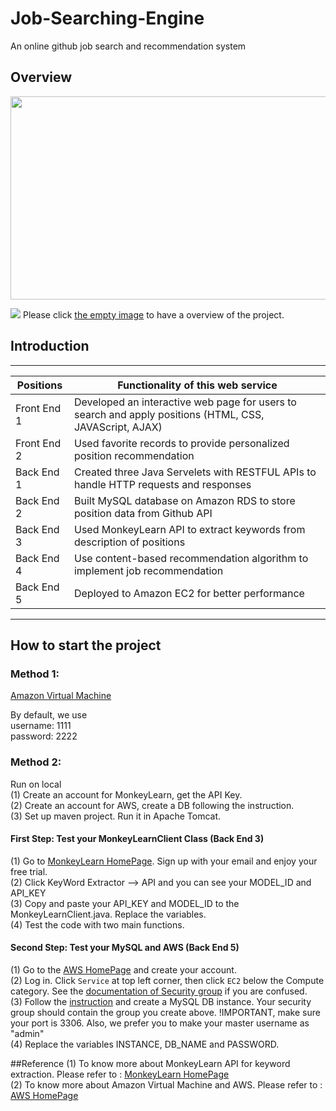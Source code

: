 # Job-Searching-Engine
An online github job search and recommendation system 

## Overview

<img src="https://github.com/LockyWen/Job-Searching-Engine/tree/master/src/main/resource/showcase.gif" width="600" height="325"/>

![](https://github.com/LockyWen/Job-Searching-Engine/tree/master/src/main/resource/showcase.gif)
Please click [the empty image](https://github.com/LockyWen/Job-Searching-Engine/tree/master/src/main/resource/showcase.gif) to have a overview of the project. 

## Introduction

***

|Positions | Functionality of this web service |
|-------------|----------------------------------------------------------------------------------------------------------|
| Front End 1 |  Developed an interactive web page for users to search and apply positions (HTML, CSS, JAVAScript, AJAX) |
|Front End 2  | Used favorite records to provide personalized position recommendation                                    |
| Back End 1 | Created three Java Servelets with RESTFUL APIs to handle HTTP requests and responses                      |
| Back End 2 | Built MySQL database on Amazon RDS to store position data from Github API |
|Back End 3 | Used MonkeyLearn API to extract keywords from description of positions |
| Back End 4| Use content-based recommendation algorithm to implement job recommendation |
| Back End 5| Deployed to Amazon EC2 for better performance | 


***

## How to start the project 

### Method 1:<br/>

[Amazon Virtual Machine](http://13.58.50.104/jupiter/) <br/>

By default, we use <br/>
username: 1111<br/>
password: 2222<br/>

### Method 2:<br/>

Run on local<br/>
(1) Create an account for MonkeyLearn, get the API Key.<br/>
(2) Create an account for AWS, create a DB following the instruction.<br/>
(3) Set up maven project. Run it in Apache Tomcat.<br/>

#### First Step: Test your MonkeyLearnClient Class (Back End 3)
(1) Go to [MonkeyLearn HomePage](https://monkeylearn.com/). Sign up with your email and enjoy your free trial. <br/>
(2) Click KeyWord Extractor --> API and you can see your MODEL_ID and API_KEY <br/>
(3) Copy and paste your API_KEY and MODEL_ID to the MonkeyLearnClient.java. Replace the variables. <br/>
(4) Test the code with two main functions. 

#### Second Step: Test your MySQL and AWS (Back End 5)
(1) Go to the [AWS HomePage](https://aws.amazon.com/) and create your account. <br/>
(2) Log in. Click `Service` at top left corner, then click `EC2` below the Compute category. See the [documentation of Security group](https://docs.aws.amazon.com/vpc/latest/userguide/VPC_SecurityGroups.html#VPCSecurityGroups) if you are confused. <br/>
(3) Follow the [instruction](https://docs.aws.amazon.com/AmazonRDS/latest/UserGuide/CHAP_GettingStarted.CreatingConnecting.MySQL.html) and create a MySQL DB instance. Your security group should contain the group you create above. !IMPORTANT, make sure your port is 3306. Also, we prefer you to make your master username as "admin"<br/>
(4) Replace the variables INSTANCE, DB_NAME and PASSWORD. 

##Reference 
(1) To know more about MonkeyLearn API for keyword extraction. Please refer to : [MonkeyLearn HomePage](https://monkeylearn.com/) <br />
(2) To know more about Amazon Virtual Machine and AWS. Please refer to : [AWS HomePage](https://aws.amazon.com/)
